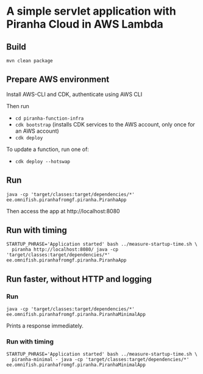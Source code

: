 # A simple servlet application with Piranha Cloud in AWS Lambda

## Build

```
mvn clean package
```

## Prepare AWS environment

Install AWS-CLI and CDK, authenticate using AWS CLI

Then run

* `cd piranha-function-infra`
* `cdk bootstrap` (installs CDK services to the AWS account, only once for an AWS account)
* `cdk deploy`

To update a function, run one of:

* `cdk deploy --hotswap`


## Run

```
java -cp 'target/classes:target/dependencies/*' ee.omnifish.piranhafromgf.piranha.PiranhaApp
```

Then access the app at http://localhost:8080


## Run with timing

```
STARTUP_PHRASE='Application started' bash ../measure-startup-time.sh \
  piranha http://localhost:8080/ java -cp 'target/classes:target/dependencies/*' ee.omnifish.piranhafromgf.piranha.PiranhaApp
```

## Run faster, without HTTP and logging

### Run

```
java -cp 'target/classes:target/dependencies/*' ee.omnifish.piranhafromgf.piranha.PiranhaMinimalApp
```

Prints a response immediately.

### Run with timing

```
STARTUP_PHRASE='Application started' bash ../measure-startup-time.sh \
  piranha-minimal - java -cp 'target/classes:target/dependencies/*' ee.omnifish.piranhafromgf.piranha.PiranhaMinimalApp
```